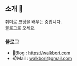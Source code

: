 ## 소개 👋

취미로 코딩을 배우는 중입니다.  
블로그로 오세요.

### 블로그  
- 🌱Blog : https://walkbori.com
- 📫Mail : walkbori@gmail.com



